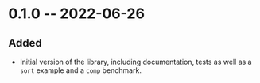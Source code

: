 # 0.1.0 -- 2022-06-26

## Added
- Initial version of the library, including documentation, tests as well as a
  `sort` example and a `comp` benchmark.
